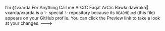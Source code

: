  I’m @vxarda
  For Anything Call me ArCrC
Faqat ArCrc Bawki dawraka💋
vxarda/vxarda is a ✨ special ✨ repository because its `README.md` (this file) appears on your GitHub profile.
You can click the Preview link to take a look at your changes.
--->
